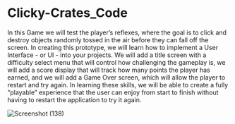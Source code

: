 # Clicky-Crates_Code
In this Game we will test the player’s reflexes, where the goal is to click and destroy objects randomly tossed in the air before they can fall off the screen. In creating this prototype, we will learn how to implement a User Interface - or UI - into your projects. We will add a title screen with a difficulty select menu that will control how challenging the gameplay is, we will add a score display that will track how many points the player has earned, and we will add a Game Over screen, which will allow the player to restart and try again. In learning these skills, we will be able to create a fully “playable” experience that the user can enjoy from start to finish without having to restart the application to try it again.

![Screenshot (138)](https://user-images.githubusercontent.com/67385503/123032435-8e296500-d403-11eb-9033-cbdfa2134ca8.png)

